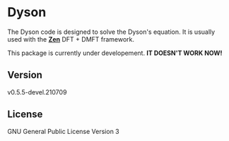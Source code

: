# Dyson

The Dyson code is designed to solve the Dyson's equation. It is usually used with the [**Zen**](https://github.com/huangli712/Zen) DFT + DMFT framework. 

This package is currently under developement. **IT DOESN'T WORK NOW!**

## Version

v0.5.5-devel.210709

## License

GNU General Public License Version 3
